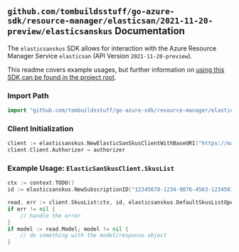 
## `github.com/tombuildsstuff/go-azure-sdk/resource-manager/elasticsan/2021-11-20-preview/elasticsanskus` Documentation

The `elasticsanskus` SDK allows for interaction with the Azure Resource Manager Service `elasticsan` (API Version `2021-11-20-preview`).

This readme covers example usages, but further information on [using this SDK can be found in the project root](https://github.com/tombuildsstuff/go-azure-sdk/tree/main/docs).

### Import Path

```go
import "github.com/tombuildsstuff/go-azure-sdk/resource-manager/elasticsan/2021-11-20-preview/elasticsanskus"
```


### Client Initialization

```go
client := elasticsanskus.NewElasticSanSkusClientWithBaseURI("https://management.azure.com")
client.Client.Authorizer = authorizer
```


### Example Usage: `ElasticSanSkusClient.SkusList`

```go
ctx := context.TODO()
id := elasticsanskus.NewSubscriptionID("12345678-1234-9876-4563-123456789012")

read, err := client.SkusList(ctx, id, elasticsanskus.DefaultSkusListOperationOptions())
if err != nil {
	// handle the error
}
if model := read.Model; model != nil {
	// do something with the model/response object
}
```
